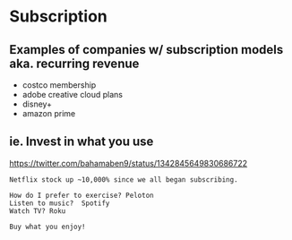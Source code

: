 # Subscription


## Examples of companies w/ subscription models aka. recurring revenue
- costco membership
- adobe creative cloud plans
- disney+
- amazon prime


## ie. Invest in what you use
https://twitter.com/bahamaben9/status/1342845649830686722
```
Netflix stock up ~10,000% since we all began subscribing.

How do I prefer to exercise? Peloton
Listen to music?  Spotify
Watch TV? Roku

Buy what you enjoy!
```
